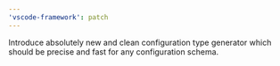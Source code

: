 ```yaml
---
'vscode-framework': patch
---
```


Introduce absolutely new and clean configuration type generator which should be precise and fast for any configuration schema.
